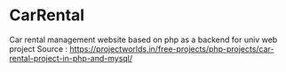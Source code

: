 # CarRental
Car rental management website based on php as a backend for univ web project
Source : https://projectworlds.in/free-projects/php-projects/car-rental-project-in-php-and-mysql/
